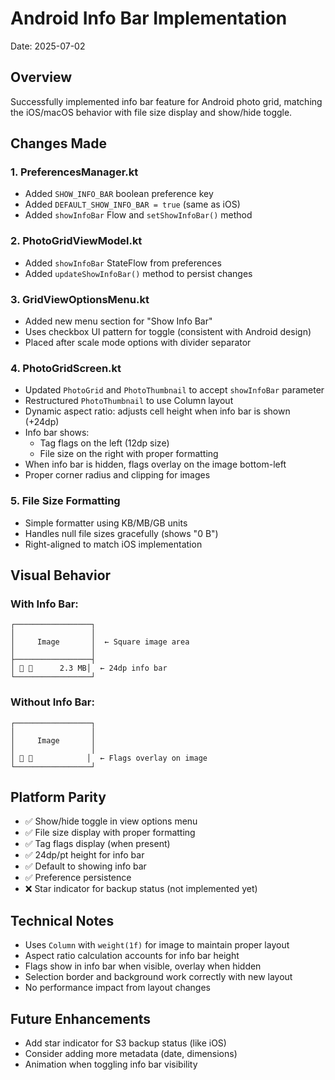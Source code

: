 # Android Info Bar Implementation
Date: 2025-07-02

## Overview
Successfully implemented info bar feature for Android photo grid, matching the iOS/macOS behavior with file size display and show/hide toggle.

## Changes Made

### 1. PreferencesManager.kt
- Added `SHOW_INFO_BAR` boolean preference key
- Added `DEFAULT_SHOW_INFO_BAR = true` (same as iOS)
- Added `showInfoBar` Flow and `setShowInfoBar()` method

### 2. PhotoGridViewModel.kt
- Added `showInfoBar` StateFlow from preferences
- Added `updateShowInfoBar()` method to persist changes

### 3. GridViewOptionsMenu.kt
- Added new menu section for "Show Info Bar"
- Uses checkbox UI pattern for toggle (consistent with Android design)
- Placed after scale mode options with divider separator

### 4. PhotoGridScreen.kt
- Updated `PhotoGrid` and `PhotoThumbnail` to accept `showInfoBar` parameter
- Restructured `PhotoThumbnail` to use Column layout
- Dynamic aspect ratio: adjusts cell height when info bar is shown (+24dp)
- Info bar shows:
  - Tag flags on the left (12dp size)
  - File size on the right with proper formatting
- When info bar is hidden, flags overlay on the image bottom-left
- Proper corner radius and clipping for images

### 5. File Size Formatting
- Simple formatter using KB/MB/GB units
- Handles null file sizes gracefully (shows "0 B")
- Right-aligned to match iOS implementation

## Visual Behavior

### With Info Bar:
```
┌─────────────────┐
│                 │
│     Image       │  ← Square image area
│                 │
├─────────────────┤
│ 🚩 🚩      2.3 MB│  ← 24dp info bar
└─────────────────┘
```

### Without Info Bar:
```
┌─────────────────┐
│                 │
│     Image       │
│                 │
│ 🚩 🚩            │  ← Flags overlay on image
└─────────────────┘
```

## Platform Parity
- ✅ Show/hide toggle in view options menu
- ✅ File size display with proper formatting
- ✅ Tag flags display (when present)
- ✅ 24dp/pt height for info bar
- ✅ Default to showing info bar
- ✅ Preference persistence
- ❌ Star indicator for backup status (not implemented yet)

## Technical Notes
- Uses `Column` with `weight(1f)` for image to maintain proper layout
- Aspect ratio calculation accounts for info bar height
- Flags show in info bar when visible, overlay when hidden
- Selection border and background work correctly with new layout
- No performance impact from layout changes

## Future Enhancements
- Add star indicator for S3 backup status (like iOS)
- Consider adding more metadata (date, dimensions)
- Animation when toggling info bar visibility
